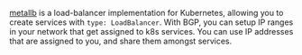 [metallb](https://metallb.universe.tf/) is a load-balancer implementation for Kubernetes, allowing you to create services with `type: LoadBalancer`. With BGP, you can setup IP ranges in your network that get assigned to k8s services. You can use IP addresses that are assigned to you, and share them amongst services.
